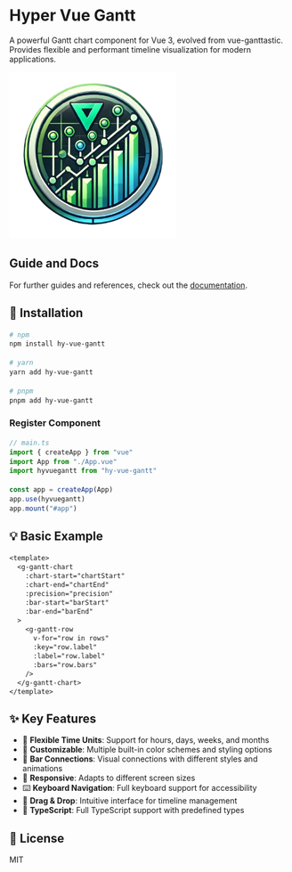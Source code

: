 # Hyper Vue Gantt

A powerful Gantt chart component for Vue 3, evolved from vue-ganttastic. Provides flexible and performant timeline visualization for modern applications.

<img src="https://github.com/Xeyos88/HyVueGantt/blob/main/docs/.vitepress/public/logo.png?raw=true" alt="logo HyVueGantt" witdh="300" height="300">

## Guide and Docs

For further guides and references, check out the [documentation](https://github.com/Xeyos88/HyVueGantt).  

## 🚀 Installation

```bash
# npm
npm install hy-vue-gantt

# yarn
yarn add hy-vue-gantt

# pnpm
pnpm add hy-vue-gantt
```

### Register Component

```typescript
// main.ts
import { createApp } from "vue"
import App from "./App.vue"
import hyvuegantt from "hy-vue-gantt"

const app = createApp(App)
app.use(hyvuegantt)
app.mount("#app")
```

## 💡 Basic Example

```vue
<template>
  <g-gantt-chart
    :chart-start="chartStart"
    :chart-end="chartEnd"
    :precision="precision"
    :bar-start="barStart"
    :bar-end="barEnd"
  >
    <g-gantt-row
      v-for="row in rows"
      :key="row.label"
      :label="row.label"
      :bars="row.bars"
    />
  </g-gantt-chart>
</template>
```

## ✨ Key Features

- 📅 **Flexible Time Units**: Support for hours, days, weeks, and months
- 🎨 **Customizable**: Multiple built-in color schemes and styling options
- 🔗 **Bar Connections**: Visual connections with different styles and animations
- 📱 **Responsive**: Adapts to different screen sizes
- ⌨️ **Keyboard Navigation**: Full keyboard support for accessibility
- 🎯 **Drag & Drop**: Intuitive interface for timeline management
- 🚀 **TypeScript**: Full TypeScript support with predefined types

## 📝 License

MIT
